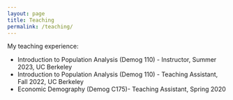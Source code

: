 ```yaml
---
layout: page
title: Teaching
permalink: /teaching/
---
```

My teaching experience:

- Introduction to Population Analysis (Demog 110) - Instructor, Summer 2023, UC Berkeley
- Introduction to Population Analysis (Demog 110) - Teaching Assistant, Fall 2022, UC Berkeley
- Economic Demography (Demog C175)- Teaching Assistant, Spring 2020